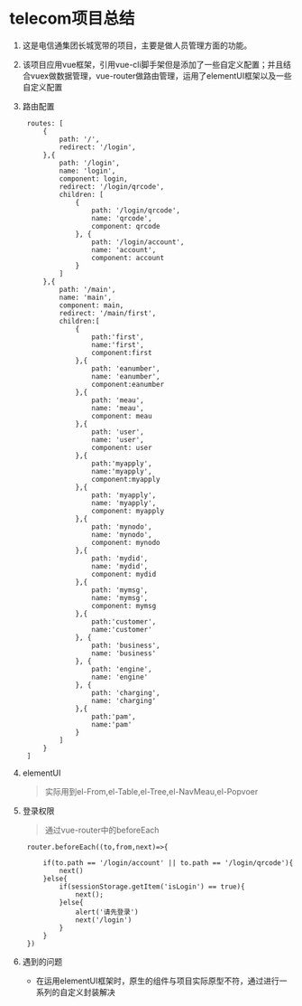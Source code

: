 # telecom项目总结

1. 这是电信通集团长城宽带的项目，主要是做人员管理方面的功能。

2. 该项目应用vue框架，引用vue-cli脚手架但是添加了一些自定义配置；并且结合vuex做数据管理，vue-router做路由管理，运用了elementUI框架以及一些自定义配置

3. 路由配置

        routes: [
            {
                path: '/',
                redirect: '/login',
            },{
                path: '/login',
                name: 'login',
                component: login,
                redirect: '/login/qrcode',
                children: [
                    {
                        path: '/login/qrcode',
                        name: 'qrcode',
                        component: qrcode
                    }, {
                        path: '/login/account',
                        name: 'account',
                        component: account
                    }
                ]
            },{
                path: '/main',
                name: 'main',
                component: main,
                redirect: '/main/first',
                children:[
                    {
                        path:'first',
                        name:'first',
                        component:first
                    },{
                        path: 'eanumber',
                        name: 'eanumber',
                        component:eanumber
                    },{
                        path: 'meau',
                        name: 'meau',
                        component: meau
                    },{
                        path: 'user',
                        name: 'user',
                        component: user
                    },{
                        path:'myapply',
                        name:'myapply',
                        component:myapply
                    },{
                        path: 'myapply',
                        name: 'myapply',
                        component: myapply
                    },{
                        path: 'mynodo',
                        name: 'mynodo',
                        component: mynodo
                    },{
                        path: 'mydid',
                        name: 'mydid',
                        component: mydid
                    },{
                        path: 'mymsg',
                        name: 'mymsg',
                        component: mymsg
                    },{
                        path:'customer',
                        name:'customer'
                    }, {
                        path: 'business',
                        name: 'business'
                    }, {
                        path: 'engine',
                        name: 'engine'
                    }, {
                        path: 'charging',
                        name: 'charging'
                    },{
                        path:'pam',
                        name:'pam'
                    }
                ]
            }
        ]
4. elementUI
    >实际用到el-From,el-Table,el-Tree,el-NavMeau,el-Popvoer
5. 登录权限
    >通过vue-router中的beforeEach

        router.beforeEach((to,from,next)=>{

            if(to.path == '/login/account' || to.path == '/login/qrcode'){
                next()
            }else{
                if(sessionStorage.getItem('isLogin') == true){
                    next();
                }else{
                    alert('请先登录')
                    next('/login')
                }
            }
        })
6. 遇到的问题

    * 在运用elementUI框架时，原生的组件与项目实际原型不符，通过进行一系列的自定义封装解决
